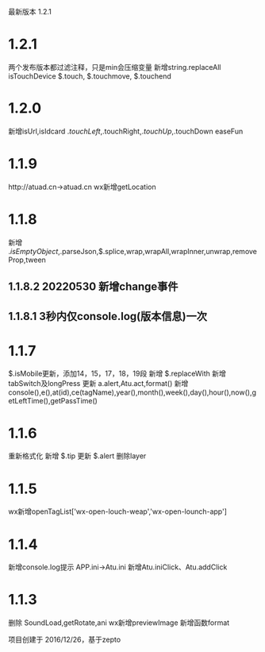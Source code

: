
最新版本  1.2.1
# 1.2.1
  两个发布版本都过滤注释，只是min会压缩变量
  新增string.replaceAll
      isTouchDevice
       $.touch, $.touchmove, $.touchend
# 1.2.0
  新增isUrl,isIdcard
  $.touchLeft,$.touchRight,$.touchUp,$.touchDown
  easeFun
# 1.1.9
  http://atuad.cn->atuad.cn
  wx新增getLocation
# 1.1.8
  新增 $.isEmptyObject,$.parseJson,$.splice,wrap,wrapAll,wrapInner,unwrap,removeProp,tween
       
## 1.1.8.2 20220530 新增change事件  
## 1.1.8.1 3秒内仅console.log(版本信息)一次
# 1.1.7
  $.isMobile更新，添加14，15，17，18，19段
  新增 $.replaceWith
  新增 tabSwitch及longPress
  更新 a.alert,Atu.act,format()
  新增 console(),e(),at(id),ce(tagName),year(),month(),week(),day(),hour(),now(),getLeftTime(),getPassTime()
# 1.1.6
  重新格式化
  新增 $.tip
  更新 $.alert
  删除layer

# 1.1.5
  wx新增openTagList['wx-open-louch-weap','wx-open-lounch-app']
# 1.1.4
  新增console.log提示
  APP.ini->Atu.ini
  新增Atu.iniClick、Atu.addClick
      
# 1.1.3
  删除 SoundLoad,getRotate,ani
  wx新增previewImage
  新增函数format

项目创建于 2016/12/26，基于zepto